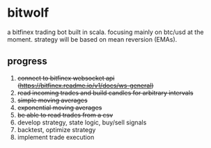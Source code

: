 # bitwolf
a bitfinex trading bot built in scala.
focusing mainly on btc/usd at the moment.
strategy will be based on mean reversion (EMAs).

## progress
1. ~~connect to bitfinex websocket api (https://bitfinex.readme.io/v1/docs/ws-general)~~
2. ~~read incoming trades and build candles for arbitrary intervals~~
3. ~~simple moving averages~~
4. ~~exponential moving averages~~
5. ~~be able to read trades from a csv~~
6. develop strategy, state logic, buy/sell signals
7. backtest, optimize strategy
8. implement trade execution
